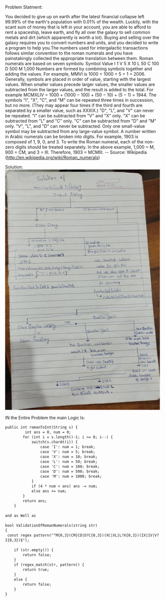 Problem Statment:

You decided to give up on earth after the latest
financial collapse left 99.99% of the earth's
population with 0.01% of the wealth. Luckily,
with the scant sum of money that is left in your
account, you are able to afford to rent a 
spaceship, leave earth, and fly all over 
the galaxy to sell common metals and dirt 
(which apparently is worth a lot). Buying
and selling over the galaxy
requires you to convert numbers and units,
and you decided to write a program to help you.The
numbers used for intergalactic transactions
follows similar convention to the roman numerals and
you have painstakingly collected the 
appropriate translation between them. Roman numerals are
based on seven symbols:
Symbol Value
I 1
V 5
X 10
L 50
C 100
D 500
M 1,000
Numbers are formed by combining symbols together 
and adding the values. For example, MMVI is
1000 + 1000 + 5 + 1 = 2006. Generally, symbols 
are placed in order of value, starting with the
largest values. When smaller values precede
larger values, the smaller values are subtracted from
the larger values, and the result is added 
to the total. For example MCMXLIV = 1000 + (1000 −
100) + (50 − 10) + (5 − 1) = 1944.
The symbols "I", "X", "C", and "M" can be 
repeated three times in succession, but no more. (They
may appear four times if the third and 
fourth are separated by a smaller value, such as XXXIX.)
"D", "L", and "V" can never be repeated.
"I" can be subtracted from "V" and "X" 
only. "X" can be subtracted from "L" and "C"
only. "C" can
be subtracted from "D" and "M" only. "V", "L",
and "D" can never be subtracted.
Only one small-value symbol may be subtracted 
from any large-value symbol.
A number written in Arabic numerals can be broken
into digits. For example, 1903 is composed of
1, 9, 0, and 3. To write the Roman numeral, each 
of the non-zero digits should be treated separately.
In the above example, 1,000 = M, 900 = CM, and
3 = III. Therefore, 1903 = MCMIII.
-- Source: Wikipedia (http://en.wikipedia.org/wiki/Roman_numerals)

Solution:
![Alt Text](solutionmerchantsGuideToGalaxyProblem.jpg)

IN the Entire Problem the main Logic Is:
```
public int romanToInt(String s) {
         int ans = 0, num = 0;
        for (int i = s.length()-1; i >= 0; i--) {
            switch(s.charAt(i)) {
                case 'I': num = 1; break;
                case 'V': num = 5; break;
                case 'X': num = 10; break;
                case 'L': num = 50; break;
                case 'C': num = 100; break;
                case 'D': num = 500; break;
                case 'M': num = 1000; break;
            }
            if (4 * num < ans) ans -= num;
            else ans += num;
        }
        return ans;
    }

and as Well as

bool ValidationOfRomanNumerals(string str)
{
 const regex pattern("^M{0,3}(CM|CD|D?C{0,3})(XC|XL|L?X{0,3})(IX|IV|V?I{0,3})$");

    if (str.empty()) {
        return false;
    }
    if (regex_match(str, pattern)) {
        return true;
    }
    else {
        return false;
    }
}
```


